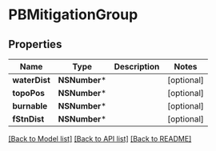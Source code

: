 # PBMitigationGroup

## Properties
Name | Type | Description | Notes
------------ | ------------- | ------------- | -------------
**waterDist** | **NSNumber*** |  | [optional] 
**topoPos** | **NSNumber*** |  | [optional] 
**burnable** | **NSNumber*** |  | [optional] 
**fStnDist** | **NSNumber*** |  | [optional] 

[[Back to Model list]](../README.md#documentation-for-models) [[Back to API list]](../README.md#documentation-for-api-endpoints) [[Back to README]](../README.md)


